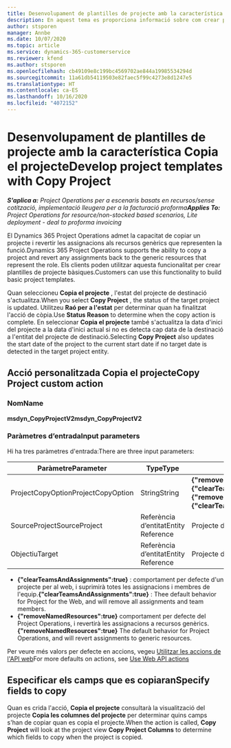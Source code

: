 ```yaml
---
title: Desenvolupament de plantilles de projecte amb la característica Copia el projecte
description: En aquest tema es proporciona informació sobre com crear plantilles de projecte mitjançant l'acció personalitzada Copia el projecte.
author: stsporen
manager: Annbe
ms.date: 10/07/2020
ms.topic: article
ms.service: dynamics-365-customerservice
ms.reviewer: kfend
ms.author: stsporen
ms.openlocfilehash: cb49109e8c199bc4569702ae844a19985534294d
ms.sourcegitcommit: 11a61db54119503e82faec5f99c4273e8d1247e5
ms.translationtype: HT
ms.contentlocale: ca-ES
ms.lasthandoff: 10/16/2020
ms.locfileid: "4072152"
---
```

# <a name="develop-project-templates-with-copy-project"></a><span data-ttu-id="c1942-103">Desenvolupament de plantilles de projecte amb la característica Copia el projecte</span><span class="sxs-lookup"><span data-stu-id="c1942-103">Develop project templates with Copy Project</span></span>

<span data-ttu-id="c1942-104">_**S'aplica a:** Project Operations per a escenaris basats en recursos/sense cotització, implementació lleugera per a la facturació proforma_</span><span class="sxs-lookup"><span data-stu-id="c1942-104">_**Applies To:** Project Operations for resource/non-stocked based scenarios, Lite deployment - deal to proforma invoicing_</span></span>

<span data-ttu-id="c1942-105">El Dynamics 365 Project Operations admet la capacitat de copiar un projecte i revertir les assignacions als recursos genèrics que representen la funció.</span><span class="sxs-lookup"><span data-stu-id="c1942-105">Dynamics 365 Project Operations supports the ability to copy a project and revert any assignments back to the generic resources that represent the role.</span></span> <span data-ttu-id="c1942-106">Els clients poden utilitzar aquesta funcionalitat per crear plantilles de projecte bàsiques.</span><span class="sxs-lookup"><span data-stu-id="c1942-106">Customers can use this functionality to build basic project templates.</span></span>

<span data-ttu-id="c1942-107">Quan seleccioneu **Copia el projecte** , l'estat del projecte de destinació s'actualitza.</span><span class="sxs-lookup"><span data-stu-id="c1942-107">When you select **Copy Project** , the status of the target project is updated.</span></span> <span data-ttu-id="c1942-108">Utilitzeu **Raó per a l'estat** per determinar quan ha finalitzat l'acció de còpia.</span><span class="sxs-lookup"><span data-stu-id="c1942-108">Use **Status Reason** to determine when the copy action is complete.</span></span> <span data-ttu-id="c1942-109">En seleccionar **Copia el projecte** també s'actualitza la data d'inici del projecte a la data d'inici actual si no es detecta cap data de la destinació a l'entitat del projecte de destinació.</span><span class="sxs-lookup"><span data-stu-id="c1942-109">Selecting **Copy Project** also updates the start date of the project to the current start date if no target date is detected in the target project entity.</span></span>

## <a name="copy-project-custom-action"></a><span data-ttu-id="c1942-110">Acció personalitzada Copia el projecte</span><span class="sxs-lookup"><span data-stu-id="c1942-110">Copy Project custom action</span></span> 

### <a name="name"></a><span data-ttu-id="c1942-111">Nom</span><span class="sxs-lookup"><span data-stu-id="c1942-111">Name</span></span> 

<span data-ttu-id="c1942-112">**msdyn_CopyProjectV2**</span><span class="sxs-lookup"><span data-stu-id="c1942-112">**msdyn_CopyProjectV2**</span></span>

### <a name="input-parameters"></a><span data-ttu-id="c1942-113">Paràmetres d’entrada</span><span class="sxs-lookup"><span data-stu-id="c1942-113">Input parameters</span></span>
<span data-ttu-id="c1942-114">Hi ha tres paràmetres d'entrada:</span><span class="sxs-lookup"><span data-stu-id="c1942-114">There are three input parameters:</span></span>

| <span data-ttu-id="c1942-115">Paràmetre</span><span class="sxs-lookup"><span data-stu-id="c1942-115">Parameter</span></span>          | <span data-ttu-id="c1942-116">Type</span><span class="sxs-lookup"><span data-stu-id="c1942-116">Type</span></span>   | <span data-ttu-id="c1942-117">Valors</span><span class="sxs-lookup"><span data-stu-id="c1942-117">Values</span></span>                                                   | 
|--------------------|--------|----------------------------------------------------------|
| <span data-ttu-id="c1942-118">ProjectCopyOption</span><span class="sxs-lookup"><span data-stu-id="c1942-118">ProjectCopyOption</span></span>  | <span data-ttu-id="c1942-119">String</span><span class="sxs-lookup"><span data-stu-id="c1942-119">String</span></span> | <span data-ttu-id="c1942-120">**{"removeNamedResources":true}** o **{"clearTeamsAndAssignments":true}**</span><span class="sxs-lookup"><span data-stu-id="c1942-120">**{"removeNamedResources":true}** or **{"clearTeamsAndAssignments":true}**</span></span> |
| <span data-ttu-id="c1942-121">SourceProject</span><span class="sxs-lookup"><span data-stu-id="c1942-121">SourceProject</span></span>      | <span data-ttu-id="c1942-122">Referència d’entitat</span><span class="sxs-lookup"><span data-stu-id="c1942-122">Entity Reference</span></span> | <span data-ttu-id="c1942-123">Projecte d'origen</span><span class="sxs-lookup"><span data-stu-id="c1942-123">Source Project</span></span> |
| <span data-ttu-id="c1942-124">Objectiu</span><span class="sxs-lookup"><span data-stu-id="c1942-124">Target</span></span>             | <span data-ttu-id="c1942-125">Referència d’entitat</span><span class="sxs-lookup"><span data-stu-id="c1942-125">Entity Reference</span></span> | <span data-ttu-id="c1942-126">Projecte de destinació</span><span class="sxs-lookup"><span data-stu-id="c1942-126">Target Project</span></span> |


- <span data-ttu-id="c1942-127">**{"clearTeamsAndAssignments":true}** : comportament per defecte d'un projecte per al web, i suprimirà totes les assignacions i membres de l'equip.</span><span class="sxs-lookup"><span data-stu-id="c1942-127">**{"clearTeamsAndAssignments":true}** : Thee default behavior for Project for the Web, and will remove all assignments and team members.</span></span>
- <span data-ttu-id="c1942-128">**{"removeNamedResources":true}** comportament per defecte del Project Operations, i revertirà les assignacions a recursos genèrics.</span><span class="sxs-lookup"><span data-stu-id="c1942-128">**{"removeNamedResources":true}** The default behavior for Project Operations, and will revert assignments to generic resources.</span></span>

<span data-ttu-id="c1942-129">Per veure més valors per defecte en accions, vegeu [Utilitzar les accions de l'API web](https://docs.microsoft.com/powerapps/developer/common-data-service/webapi/use-web-api-actions)</span><span class="sxs-lookup"><span data-stu-id="c1942-129">For more defaults on actions, see [Use Web API actions](https://docs.microsoft.com/powerapps/developer/common-data-service/webapi/use-web-api-actions)</span></span>

## <a name="specify-fields-to-copy"></a><span data-ttu-id="c1942-130">Especificar els camps que es copiaran</span><span class="sxs-lookup"><span data-stu-id="c1942-130">Specify fields to copy</span></span> 
<span data-ttu-id="c1942-131">Quan es crida l'acció, **Copia el projecte** consultarà la visualització del projecte **Copia les columnes del projecte** per determinar quins camps s'han de copiar quan es copia el projecte.</span><span class="sxs-lookup"><span data-stu-id="c1942-131">When the action is called, **Copy Project** will look at the project view **Copy Project Columns** to determine which fields to copy when the project is copied.</span></span>
